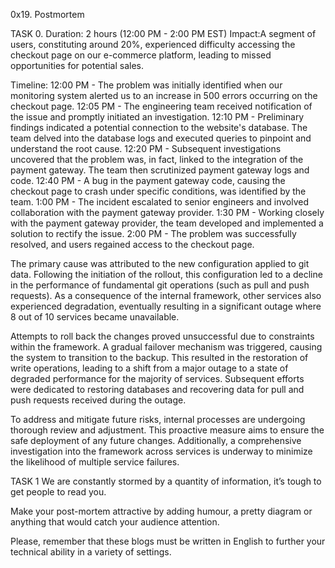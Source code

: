 0x19. Postmortem

TASK 0.
Duration: 2 hours (12:00 PM - 2:00 PM EST) Impact:A segment of users, constituting around 20%, experienced difficulty accessing the checkout page on our e-commerce platform, leading to missed opportunities for potential sales.

Timeline:
12:00 PM - The problem was initially identified when our monitoring system alerted us to an increase in 500 errors occurring on the checkout page.
12:05 PM - The engineering team received notification of the issue and promptly initiated an investigation.
12:10 PM - Preliminary findings indicated a potential connection to the website's database. The team delved into the database logs and executed queries to pinpoint and understand the root cause.
12:20 PM - Subsequent investigations uncovered that the problem was, in fact, linked to the integration of the payment gateway. The team then scrutinized payment gateway logs and code.
12:40 PM - A bug in the payment gateway code, causing the checkout page to crash under specific conditions, was identified by the team.
1:00 PM - The incident escalated to senior engineers and involved collaboration with the payment gateway provider.
1:30 PM - Working closely with the payment gateway provider, the team developed and implemented a solution to rectify the issue.
2:00 PM - The problem was successfully resolved, and users regained access to the checkout page.

The primary cause was attributed to the new configuration applied to git data. Following the initiation of the rollout, this configuration led to a decline in the performance of fundamental git operations (such as pull and push requests). As a consequence of the internal framework, other services also experienced degradation, eventually resulting in a significant outage where 8 out of 10 services became unavailable.

Attempts to roll back the changes proved unsuccessful due to constraints within the framework. A gradual failover mechanism was triggered, causing the system to transition to the backup. This resulted in the restoration of write operations, leading to a shift from a major outage to a state of degraded performance for the majority of services. Subsequent efforts were dedicated to restoring databases and recovering data for pull and push requests received during the outage.

To address and mitigate future risks, internal processes are undergoing thorough review and adjustment. This proactive measure aims to ensure the safe deployment of any future changes. Additionally, a comprehensive investigation into the framework across services is underway to minimize the likelihood of multiple service failures.


TASK 1
We are constantly stormed by a quantity of information, it’s tough to get people to read you.

Make your post-mortem attractive by adding humour, a pretty diagram or anything that would catch your audience attention.

Please, remember that these blogs must be written in English to further your technical ability in a variety of settings.
